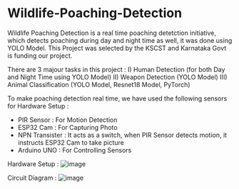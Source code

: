 # Wildlife-Poaching-Detection
Wildlife Poaching Detection is a real time poaching detetction initiative, which detects poaching during day and night time as well, it was done using YOLO Model. This Project was selected by the KSCST and Karnataka Govt is funding our project.

There are 3 majour tasks in this project : 
  I) Human Detection (for both Day and Night Time using YOLO Model)
 II) Weapon Detection (YOLO Model)
III) Animal Classification (YOLO Model, Resnet18 Model, PyTorch)

To make poaching detection real time, we have used the following sensors for Hardware Setup : 
 - PIR Sensor     : For Motion Detection
 - ESP32 Cam      : For Capturing Photo
 - NPN Transister : It acts as a switch, when PIR Sensor detects motion, it instructs ESP32 Cam to take picture
 - Arduino UNO    : For Controlling Sensors

Hardware Setup : 
![image](https://github.com/user-attachments/assets/8842d819-4d5f-4ed2-8ca9-20b899ad7a25)

Circuit Diagram : 
![image](https://github.com/user-attachments/assets/a7f8fe60-5a06-41c3-9be5-345d49a62290)



